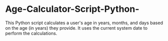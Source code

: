 # Age-Calculator-Script-Python-
This Python script calculates a user's age in years, months, and days based on the age (in years) they provide. It uses the current system date to perform the calculations.
